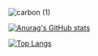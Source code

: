 ![carbon (1)](https://user-images.githubusercontent.com/75296793/173543386-9ec8a889-da48-4e0a-978a-709edb869d63.png)

[![Anurag's GitHub stats](https://github-readme-stats.vercel.app/api?username=tiaan-jonker&show_icons=true&theme=dark)](https://github.com/tiaan-jonker/github-readme-stats)

[![Top Langs](https://github-readme-stats.vercel.app/api/top-langs/?username=tiaan-jonker)](https://github.com/tiaan-jonker/github-readme-stats)
